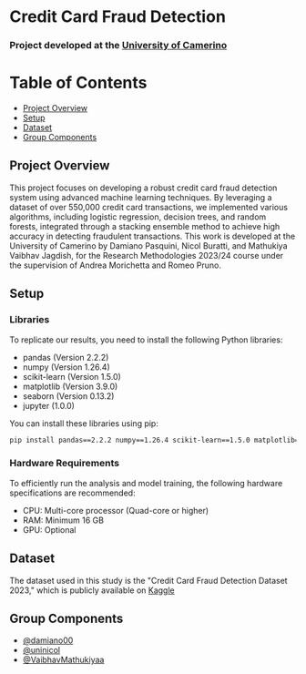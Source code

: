 # Credit Card Fraud Detection
### Project developed at the [University of Camerino](https://www.unicam.it/en/home)

# Table of Contents

- [Project Overview](#project-overview)
- [Setup](#setup)
- [Dataset](#dataset)
- [Group Components](#members)

## Project Overview

<a name="project-overview"></a>

This project focuses on developing a robust credit card fraud detection system using advanced machine learning techniques. By leveraging a dataset of over 550,000 credit card transactions, we implemented various algorithms, including logistic regression, decision trees, and random forests, integrated through a stacking ensemble method to achieve high accuracy in detecting fraudulent transactions. This work is developed at the University of Camerino by Damiano Pasquini, Nicol Buratti, and Mathukiya Vaibhav Jagdish, for the Research Methodologies 2023/24 course under the supervision of Andrea Morichetta and Romeo Pruno.

## Setup

<a name="setup"></a>

### Libraries
To replicate our results, you need to install the following Python libraries:

- pandas (Version 2.2.2)
- numpy (Version 1.26.4)
- scikit-learn (Version 1.5.0)
- matplotlib (Version 3.9.0)
- seaborn (Version 0.13.2)
- jupyter (1.0.0)

You can install these libraries using pip:
```bash
pip install pandas==2.2.2 numpy==1.26.4 scikit-learn==1.5.0 matplotlib==3.9.0 seaborn==0.13.2 jupyter==1.0.0
```

### Hardware Requirements
To efficiently run the analysis and model training, the following hardware specifications are recommended:
- CPU: Multi-core processor (Quad-core or higher)
- RAM: Minimum 16 GB
- GPU: Optional

## Dataset

<a name="dataset"></a>

The dataset used in this study is the "Credit Card Fraud Detection Dataset 2023," which is publicly available on [Kaggle]([https://pages.github.com/](https://www.kaggle.com/datasets/nelgiriyewithana/credit-card-fraud-detection-dataset-2023))

## Group Components

<a name="members"></a>

- [@damiano00](https://www.github.com/damiano00)
- [@uninicol](https://www.github.com/uninicol)
- [@VaibhavMathukiyaa](https://www.github.com/VaibhavMathukiyaa)
